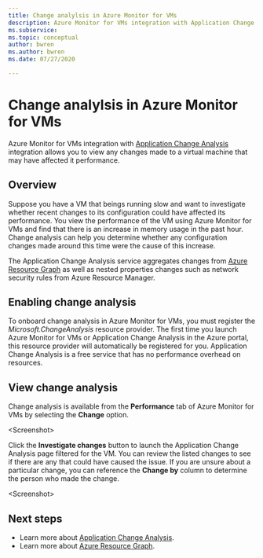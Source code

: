 ```yaml
---
title: Change analylsis in Azure Monitor for VMs
description: Azure Monitor for VMs integration with Application Change Analysis integration allows you to view any changes made to a virtual machine that may have affected it performance.
ms.subservice: 
ms.topic: conceptual
author: bwren
ms.author: bwren
ms.date: 07/27/2020

---
```


# Change analylsis in Azure Monitor for VMs
Azure Monitor for VMs integration with [Application Change Analysis](..app/change-analysis.md) integration allows you to view any changes made to a virtual machine that may have affected it performance.

## Overview
Suppose you have a VM that beings running slow and want to investigate whether recent changes to its configuration could have affected its performance. You view the performance of the VM using Azure Monitor for VMs and find that there is an increase in memory usage in the past hour. Change analysis can help you determine whether any configuration changes made around this time were the cause of this increase.

The Application Change Analysis service aggregates changes from [Azure Resource Graph](../../governance/resource-graph/how-to/get-resource-changes.md) as well as nested properties changes such as network security rules from Azure Resource Manager. 

## Enabling change analysis
To onboard change analysis in Azure Monitor for VMs, you must register the *Microsoft.ChangeAnalysis* resource provider. The first time you launch Azure Monitor for VMs or Application Change Analysis in the Azure portal, this resource provider will automatically be registered for you. Application Change Analysis is a free service that has no performance overhead on resources.

## View change analysis
Change analysis is available from the **Performance** tab of Azure Monitor for VMs by selecting the **Change** option. 

\<Screenshot\>

Click the **Investigate changes** button to launch the Application Change Analysis page filtered for the VM. You can review the listed changes to see if there are any that could have caused the issue. If you are unsure about a particular change, you can reference the **Change by** column to determine the person who made the change.

\<Screenshot\>

## Next steps
- Learn more about [Application Change Analysis](../app/change-analysis.md).
- Learn more about [Azure Resource Graph](../../governance/resource-graph/how-to/get-resource-changes.md). 

